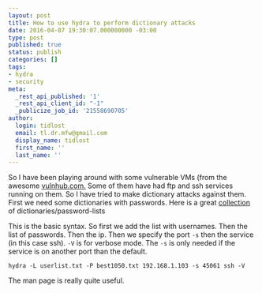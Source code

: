 ```yaml
---
layout: post
title: How to use hydra to perform dictionary attacks
date: 2016-04-07 19:30:07.000000000 -03:00
type: post
published: true
status: publish
categories: []
tags:
- hydra
- security
meta:
  _rest_api_published: '1'
  _rest_api_client_id: "-1"
  _publicize_job_id: '21558690705'
author:
  login: tidlost
  email: tl.dr.mfw@gmail.com
  display_name: tidlost
  first_name: ''
  last_name: ''
---
```


So I have been playing around with some vulnerable VMs (from the awesome [vulnhub.com.](https://www.vulnhub.com) Some of them have had ftp and ssh services running on them. So I have tried to make dictionary attacks against them.
First we need some dictionaries with passwords. Here is a great [collection](https://github.com/danielmiessler/SecLists/tree/master/Passwords) of dictionaries/password-lists

This is the basic syntax. So first we add the list with usernames. Then the list of passwords. Then the ip. Then we specify the port `-s` then the service (in this case ssh). `-V` is for verbose mode.
The `-s` is only needed if the service is on another port than the default.

```
hydra -L userlist.txt -P best1050.txt 192.168.1.103 -s 45061 ssh -V
```

The man page is really quite useful.
